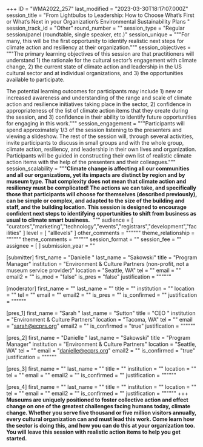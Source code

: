 +++
ID = "WMA2022_257"
last_modified = "2023-03-30T18:17:07.000Z"
session_title = "From Lightbulbs to Leadership: How to Choose What’s First or What’s Next in your Organization’s Environmental Sustainability Plans  "
session_track_id = "Other"
round_number = ""
session_type = "Regular session/panel (roundtable, single speaker, etc.)"
session_unique = """For many, this will be the first opportunity to identify realistic next steps for climate action and resiliency at their organization."""
session_objectives = """The primary learning objectives of this session are that practitioners will understand 1) the rationale for the cultural sector’s engagement with climate change, 2) the current state of climate action and leadership in the US cultural sector and at individual organizations, and 3) the opportunities available to participate.  

The potential learning outcomes for participants may include 1) new or increased awareness and understanding of the range and scale of climate action and resilience initiatives taking place in the sector, 2) confidence in appropriateness of the list of climate action items that they create during the session, and 3) confidence in their ability to identify future opportunities for engaging in this work."""
session_engagement = """Participants will spend approximately 1/3 of the session listening to the presenters and viewing a slideshow. The rest of the session will, through several activities, invite participants to discuss in small groups and with the whole group, climate action, resiliency, and leadership in their own lives and organization. Participants will be guided in constructing their own list of realistic climate action items with the help of the presenters and their colleagues."""
session_scalability = """**Climate change is affecting all our communities and all our organizations, yet its impacts are distinct by region and by museum type. That complexity does not mean that climate action and resiliency must be complicated! The actions we can take, and specifically those that participants will choose for themselves (described previously), can be simple or complex, and adapted to the size of the building and staff, and the building location. This session is designed to encourage confident next steps to identifying opportunities to shift from business as usual to climate smart business.** 
"""
audience = [ "curators","marketing","technology","events","registrars","development","facilities" ]
level = [ "alllevels" ]
other_comments = """"""
theme_relationship = """"""
theme_comments = """"""
session_format = ""
session_fee = ""
assignee = [  ]
submission_year = ""

[submitter]
first_name = "Danielle "
last_name = "Sakowski"
title = "Program Manager"
institution = "Environment & Culture Partners (non-profit, not a museum service provider)"
location = "Seattle, WA"
tel = ""
email = ""
email2 = ""
is_mod = "false"
is_pres = "false"
justification = """"""

[moderator]
first_name = ""
last_name = ""
title = ""
institution = ""
location = ""
tel = ""
email = ""
email2 = ""
is_pres = ""
is_confirmed = ""
justification = """"""

[pres_1]
first_name = "Sarah "
last_name = "Sutton"
title = "CEO "
institution = "Environment & Culture Partners"
location = "Tacoma, WA"
tel = ""
email = "sarah@ecprs.org"
email2 = ""
is_confirmed = "true"
justification = """"""

[pres_2]
first_name = "Danielle "
last_name = "Sakowski"
title = "Program Manager"
institution = "Environment & Culture Partners"
location = "Seattle, WA"
tel = ""
email = "danielle@ecprs.org"
email2 = ""
is_confirmed = "true"
justification = """"""

[pres_3]
first_name = ""
last_name = ""
title = ""
institution = ""
location = ""
tel = ""
email = ""
email2 = ""
is_confirmed = ""
justification = """"""

[pres_4]
first_name = ""
last_name = ""
title = ""
institution = ""
location = ""
tel = ""
email = ""
email2 = ""
is_confirmed = ""
justification = """"""
+++
**Museums are uniquely positioned to foster collective action and effect change on one of the greatest challenges facing humans today, climate change. Whether you serve five thousand or five million visitors annually, every cultural organization can and must lead this work. Come learn how the sector is doing this, and how you can do this at your organization too. You will leave this session with realistic action items to help you get started.** 
